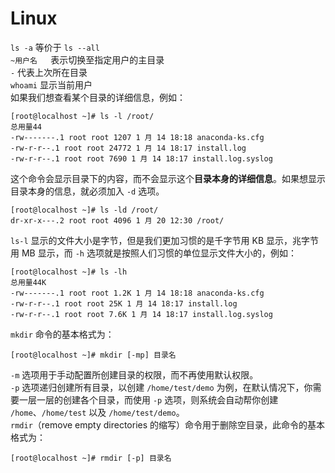 # Linux
`ls -a` 等价于 `ls --all`  
`~用户名	`表示切换至指定用户的主目录  
` - ` 代表上次所在目录  
`whoami` 显示当前用户  
如果我们想查看某个目录的详细信息，例如：  
```
[root@localhost ~]# ls -l /root/
总用量44
-rw-------.1 root root 1207 1 月 14 18:18 anaconda-ks.cfg
-rw-r-r--.1 root root 24772 1 月 14 18:17 install.log
-rw-r-r--.1 root root 7690 1 月 14 18:17 install.log.syslog
```
这个命令会显示目录下的内容，而不会显示这个**目录本身的详细信息**。如果想显示目录本身的信息，就必须加入 `-d` 选项。  
```
[root@localhost ~]# ls -ld /root/
dr-xr-x---.2 root root 4096 1 月 20 12:30 /root/
```
`ls-l` 显示的文件大小是字节，但是我们更加习惯的是千字节用 KB 显示，兆字节用 MB 显示，而 `-h` 选项就是按照人们习惯的单位显示文件大小的，例如：
```
[root@localhost ~]# ls -lh
总用量44K
-rw-------.1 root root 1.2K 1 月 14 18:18 anaconda-ks.cfg
-rw-r-r--.1 root root 25K 1 月 14 18:17 install.log
-rw-r-r--.1 root root 7.6K 1 月 14 18:17 install.log.syslog
```
`mkdir` 命令的基本格式为：
```
[root@localhost ~]# mkdir [-mp] 目录名
```
`-m` 选项用于手动配置所创建目录的权限，而不再使用默认权限。   
`-p` 选项递归创建所有目录，以创建 `/home/test/demo` 为例，在默认情况下，你需要一层一层的创建各个目录，而使用 `-p` 选项，则系统会自动帮你创建 `/home`、`/home/test` 以及 `/home/test/demo`。   
`rmdir`（remove empty directories 的缩写）命令用于删除空目录，此命令的基本格式为：   
```
[root@localhost ~]# rmdir [-p] 目录名
```

